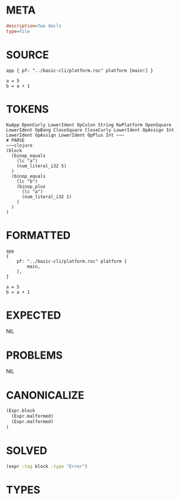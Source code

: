 # META
~~~ini
description=Two decls
type=file
~~~
# SOURCE
~~~roc
app { pf: "../basic-cli/platform.roc" platform [main!] }

a = 5
b = a + 1
~~~
# TOKENS
~~~text
KwApp OpenCurly LowerIdent OpColon String KwPlatform OpenSquare LowerIdent OpBang CloseSquare CloseCurly LowerIdent OpAssign Int LowerIdent OpAssign LowerIdent OpPlus Int ~~~
# PARSE
~~~clojure
(block
  (binop_equals
    (lc "a")
    (num_literal_i32 5)
  )
  (binop_equals
    (lc "b")
    (binop_plus
      (lc "a")
      (num_literal_i32 1)
    )
  )
)
~~~
# FORMATTED
~~~roc
app
{
	pf: "../basic-cli/platform.roc" platform [
		main,
	],
}

a = 5
b = a + 1
~~~
# EXPECTED
NIL
# PROBLEMS
NIL
# CANONICALIZE
~~~clojure
(Expr.block
  (Expr.malformed)
  (Expr.malformed)
)
~~~
# SOLVED
~~~clojure
(expr :tag block :type "Error")
~~~
# TYPES
~~~roc
~~~
